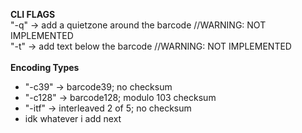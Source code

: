 <b>CLI FLAGS</b><br>
"-q" → add a quietzone around the barcode //WARNING: NOT IMPLEMENTED<br>
"-t" → add text below the barcode //WARNING: NOT IMPLEMENTED<br>
<br>
<b>Encoding Types</b><br>
- "-c39" → barcode39; no checksum<br>
- "-c128" → barcode128; modulo 103 checksum<br>
- "-itf" → interleaved 2 of 5; no checksum<br>
- idk whatever i add next